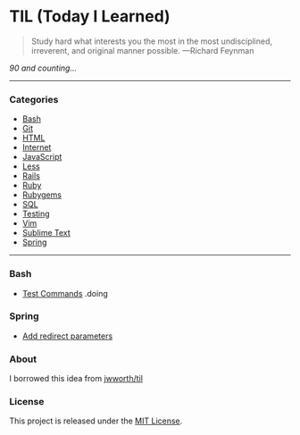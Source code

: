# TIL (Today I Learned)

> Study hard what interests you the most in the most undisciplined, irreverent,
> and original manner possible. —Richard Feynman

_90 and counting..._

---

### Categories

- [Bash](#bash)
- [Git](#git)
- [HTML](#html)
- [Internet](#internet)
- [JavaScript](#javascript)
- [Less](#less)
- [Rails](#rails)
- [Ruby](#ruby)
- [Rubygems](#rubygems)
- [SQL](#sql)
- [Testing](#testing)
- [Vim](#vim)
- [Sublime Text](#sublime)
- [Spring](#spring)

---

### Bash

- [Test Commands](bash/test-commands.md) .doing

### Spring

- [Add redirect parameters](spring/add-redirect-parameter.md)

### About

I borrowed this idea from [jwworth/til](https://github.com/jwworth/til)

### License

This project is released under the [MIT
License](http://www.opensource.org/licenses/MIT).
